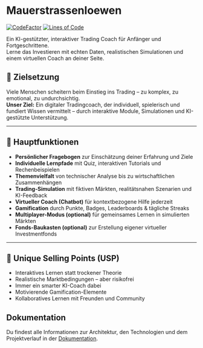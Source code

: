 # Mauerstrassenloewen

[![CodeFactor](https://www.codefactor.io/repository/github/oliverschlueter/mauerstrassenloewen/badge)](https://www.codefactor.io/repository/github/oliverschlueter/mauerstrassenloewen)
[![Lines of Code](https://tokei.rs/b1/github/oliverschlueter/mauerstrassenloewen?category=code)](https://github.com/oliverschlueter/mauerstrassenloewen)

Ein KI-gestützter, interaktiver Trading Coach für Anfänger und Fortgeschrittene.  
Lerne das Investieren mit echten Daten, realistischen Simulationen und einem virtuellen Coach an deiner Seite.

## 🚀 Zielsetzung

Viele Menschen scheitern beim Einstieg ins Trading – zu komplex, zu emotional, zu undurchsichtig.  
**Unser Ziel:** Ein digitaler Tradingcoach, der individuell, spielerisch und fundiert Wissen vermittelt – durch interaktive Module, Simulationen und KI-gestützte Unterstützung.

---

## 🧩 Hauptfunktionen

- **Persönlicher Fragebogen** zur Einschätzung deiner Erfahrung und Ziele
- **Individuelle Lernpfade** mit Quiz, interaktiven Tutorials und Rechenbeispielen
- **Themenvielfalt** von technischer Analyse bis zu wirtschaftlichen Zusammenhängen
- **Trading-Simulation** mit fiktiven Märkten, realitätsnahen Szenarien und KI-Feedback
- **Virtueller Coach (Chatbot)** für kontextbezogene Hilfe jederzeit
- **Gamification** durch Punkte, Badges, Leaderboards & tägliche Streaks
- **Multiplayer-Modus (optional)** für gemeinsames Lernen in simulierten Märkten
- **Fonds-Baukasten (optional)** zur Erstellung eigener virtueller Investmentfonds

---

## 🎯 Unique Selling Points (USP)

- Interaktives Lernen statt trockener Theorie
- Realistische Marktbedingungen – aber risikofrei
- Immer ein smarter KI-Coach dabei
- Motivierende Gamification-Elemente
- Kollaboratives Lernen mit Freunden und Community

## Dokumentation

Du findest alle Informationen zur Architektur, den Technologien und dem Projektverlauf in der [Dokumentation](docs/src).

